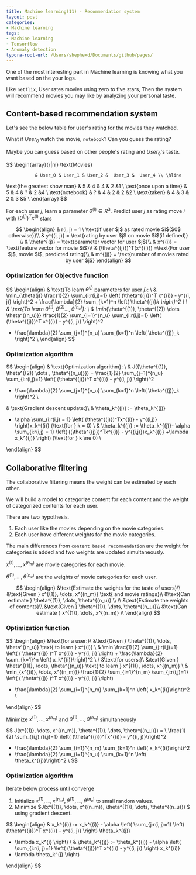 ```yaml
---
title: Machine learning(11) - Recommendation system
layout: post
categories:
- Machine learning
tags:
- Machine learning
- Tensorflow
- Anomaly detection
typora-root-url: /Users/shephexd/Documents/github/pages/
---
```




One of the most interesting part in Machine learning is knowing what you want based on the your logs.

Like `netflix`, User rates movies using zero to five stars, Then the system will recommend movies you may like by analyzing your personal taste.



<!--more-->



## Content-based recommendation system

Let's see the below table for user's rating for the movies they watched. 

What if $User_0$ watch the movie, `notebook`? Can you guess the rating?

Maybe you can guess based on other people's rating and $User_0$'s taste.

 


$$
\begin{array}{r|rr} \text{Movies}

               & User_0 & User_1 & User_2 &  User_3 &  User_4 \\ \hline
\text{the greatest show man}      &  5 & 4 & 4 & 2 &1 \\
\text{once upon a time}		    &  5 & 4 & ? & 2 &4 \\
\text{notebook}			         &  ? & 4 & 2 & 2 &2 \\
\text{taken}				&  4 & 3 & 2 & 3 &5 \\
\end{array}
$$




For each user $j$, learn a parameter $\theta^{(j)} \in R^3$. Predict user $j$ as rating move $i$ with $(\theta^{(j)})^T x^{(i)}$ stars


$$
\begin{align}
& r(i, j) = 1 \ \text{if user $j$ as rated movie $i$($0$ otherwise)}\\
& y^{(i, j)} = \text{rating by user $j$ on movie $i$(if defined)} \\
& \theta^{(j)} = \text{parameter vector for user $j$}\\
& x^{(i)} = \text{feature vector for movie $i$}\\
& (\theta^{(j)})^T(x^{(i)}) =\text{For user $j$, movie $i$, predicted rating}\\
& m^{(j)} = \text{number of movies rated by user $j$}
\end{align}
$$



### Optimization for Objective function



$$
\begin{align}
& \text{To learn $\theta^{(j)}$ parameters for user $j$}: \\
& \min_{\theta(j)} \frac{1}{2} \sum_{i:r(i,j)=1} \left( (\theta^{(j)})^T x^{(i)} - y^{(i, j)} \right)^2 + \frac{\lambda}{2} \sum_{k=1}^n \left( \theta^{(j)}_k \right)^2 \\
\\
& \text{To learn $\theta^{(1)}, \theta^{(2)} \dots, \theta^{(n_u)}$}: \\
& \min_{\theta^{(1)}, \theta^{(2)} \dots \theta^{(n_u)}} 
\frac{1}{2} \sum_{j=1}^{n_u} \sum_{i:r(i,j)=1} \left( (\theta^{(j)})^T x^{(i)} - y^{(i, j)} \right)^2 
+ \frac{\lambda}{2} \sum_{j=1}^{n_u} \sum_{k=1}^n \left( \theta^{(j)}_k \right)^2 \\
\end{align}
$$



### Optimization algorithm



$$
\begin{align}
& \text{Optimization algorithm}: \\
& J({\theta^{(1)}, \theta^{(2)} \dots , \theta^{(n_u)}}) = 
\frac{1}{2} \sum_{j=1}^{n_u} \sum_{i:r(i,j)=1} \left( (\theta^{(j)})^T x^{(i)} - y^{(i, j)} \right)^2 
+ \frac{\lambda}{2} \sum_{j=1}^{n_u} \sum_{k=1}^n \left( \theta^{(j)}_k \right)^2 \\

& \text{Gradient descent update:}\\
& \theta_k^{(j)} :=
\theta_k^{(j)} 
- \alpha \sum_{i:r(i,j) = 1} \left( (\theta^{(j)})^Tx^{(i)} - y^{(i,j)}  \right)x_k^{(i)} (\text{for } k =  0) \\
& \theta_k^{(j)} :=
\theta_k^{(j)}- \alpha \sum_{i:r(i,j) = 1} \left( ((\theta^{(j)})^Tx^{(i)} - y^{(i,j)})x_k^{(i)} +\lambda x_k^{(j)}  \right) (\text{for } k \ne 0) \\

\end{align}
$$



## Collaborative filtering

The collaborative filtering means the weight can be estimated by each other.

We will build a model to categorize content for each content and the weight of categorized contents for each user.



There are two hypothesis.

1.  Each user like the movies depending on the movie categories.
2.  Each user have different weights for the movie categories.



The main differences from `content based recommendation` are the weight for categories is added and two weights are updated simultaneously.



$x^{(1)}, \dots, x^{(n_m)}$ are movie categories for each movie.

$\theta^{(1)}, \dots, \theta^{(n_u)}$ are the weights of movie categories for each user.


$$
\begin{align}
&\text{Estimate the weights for the taste of users}\\
&\text{Given } x^{(1)}, \dots, x^{(n_m)} \text{ and  movie ratings}\\
&\text{Can estimate } \theta^{(1)}, \dots, \theta^{(n_u)} \\
\\
&\text{Estimate the weights of contents}\\
&\text{Given } \theta^{(1)}, \dots, \theta^{(n_u)}\\
&\text{Can estimate } x^{(1)}, \dots, x^{(n_m)} \\
\end{align}
$$


### Optimization function


$$
\begin{align}
&\text{for a user:}\\
&\text{Given } \theta^{(1)}, \dots, \theta^{(n_u)} \text{ to learn } x^{(i)} \\
& \min \frac{1}{2} \sum_{j:r(i,j)=1} 
\left( ( \theta^{(j)} )^T  x^{(i)} - y^{(i, j)} \right) + \frac{\lambda}{2} \sum_{k=1}^n  \left( x_k^{(i)}\right)^2 \\
\\
&\text{for users:}\\
&\text{Given } \theta^{(1)}, \dots, \theta^{(n_u)} \text{ to learn } x^{(1)}, \dots, x^{(n_m)} \\
& \min_{x^{(i)}, \dots, x^{(n_m)}} \frac{1}{2} \sum_{i=1}^{n_m} \sum_{j:r(i,j)=1} 
\left( ( \theta^{(j)} )^T  x^{(i)} - y^{(i, j)} \right) 
+ \frac{\lambda}{2} \sum_{i=1}^{n_m} \sum_{k=1}^n  \left( x_k^{(i)}\right)^2 \\

\end{align}
$$




Minimize $x^{(1)}, \dots, x^{(n_m)}$ and $\theta^{(1)}, \dots, \theta^{(n_m)}$ simultaneously


$$
J(x^{(1)}, \dots, x^{(n_m)}, \theta^{(1)}, \dots, \theta^{(n_u)}) = \\
\frac{1}{2} \sum_{(i,j):r(i,j)=1} \left( (\theta^{(j)})^Tx^{(i)} - y^{(i, j)}\right)^2 
+ \frac{\lambda}{2} \sum_{i=1}^{n_m} \sum_{k=1}^n  \left( x_k^{(i)}\right)^2
+ \frac{\lambda}{2} \sum_{i=1}^{n_u} \sum_{k=1}^n  \left( \theta_k^{(j)}\right)^2 \\
$$


### Optimization algorithm

Iterate below process until converge

1.  Initialize $x^{(1)}, \dots, x^{(n_m)}, \theta^{(1)}, \dots, \theta^{(n_u)}$ to small random values.
2.  Minimize $J(x^{(1)}, \dots, x^{(n_m)}, \theta^{(1)}, \dots, \theta^{(n_u)}) $ using gradient descent.


$$
\begin{align}
& x_k^{(i)} := x_k^{(i)} - \alpha \left( 
\sum_{j:r(i, j)=1} 
\left(
(\theta^{(j)})^T x^{(i)} - y^{(i, j)}
\right) \theta_k^{(j)}
+ \lambda x_k^{i}
\right)
\\
& \theta_k^{(j)} := \theta_k^{(j)} - \alpha \left( 
\sum_{i:r(i, j)=1} 
\left(
(\theta^{(j)})^T x^{(i)} - y^{(i, j)}
\right) x_k^{(i)}
+ \lambda \theta_k^{j}
\right)

\end{align}
$$
